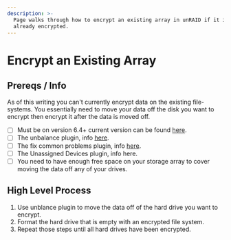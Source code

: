 ```yaml
---
description: >-
  Page walks through how to encrypt an existing array in unRAID if it isn't
  already encrypted.
---
```


# Encrypt an Existing Array

## Prereqs / Info

As of this writing you can't currently encrypt data on the existing file-systems. You essentially need to move your data off the disk you want to encrypt then encrypt it after the data is moved off.

* [ ] Must be on version 6.4+ current version can be found [here](https://unraid.net/download).
* [ ] The unbalance plugin, info [here](https://forums.unraid.net/topic/43651-plug-in-unbalance/).
* [ ] The fix common problems plugin, info [here](https://forums.unraid.net/topic/47266-plugin-ca-fix-common-problems/).
* [ ] The Unassigned Devices plugin, info here.
* [ ] You need to have enough free space on your storage array to cover moving the data off any of your drives.

## High Level Process

1. Use unblance plugin to move the data off of the hard drive you want to encrypt.
2. Format the hard drive that is empty with an encrypted file system.
3. Repeat those steps until all hard drives have been encrypted.

